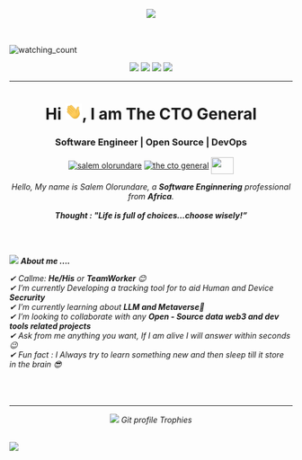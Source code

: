 <p align="center">
  <img src="https://s27389.pcdn.co/wp-content/uploads/2019/08/AdobeStock_244675452.jpeg" height="200"/>
</p>
<br>

<p align="left"> 
<img src="https://komarev.com/ghpvc/?username=incredible-phoenix246&color=brightgreen" alt="watching_count" />
<!-- <img src="https://komarev.com/ghpvc/?username=thectogeneral&color=brightgreen" alt="watching_count" /> -->
 </p>
 <p align="center">
<img src="https://img.shields.io/badge/Age-24-blue" />
  <img src="https://img.shields.io/badge/Focus-Open%20Source-brightgreen" />
  <img src="https://img.shields.io/badge/Lives-Nigeria-success" />
  <img src="https://img.shields.io/badge/Language-English-brightgreen" />
</p>
<hr>
<h1 align="center">Hi <img src="https://raw.githubusercontent.com/ABSphreak/ABSphreak/master/gifs/Hi.gif" width="30px">, I am The CTO General </h1>
<h3 align="center">Software Engineer | Open Source | DevOps </h3>
<p align="center">
<a href="https://www.linkedin.com/in/ovinduwijethunge/](https://www.linkedin.com/in/salem-olorundare/" target="blank"><img align="center" src="https://image.flaticon.com/icons/png/128/174/174857.png" alt="salem olorundare" height="30" width="40" /></a>  
<a href="https://www.instagram.com/thectogneral/" target="blank"><img align="center" src="https://image.flaticon.com/icons/png/128/174/174855.png" alt="the cto general" height="30" width="40" /></a>
 <a href = "mailto: salemolorundare@gmail.com"><img align="center" src="https://seeklogo.com/images/G/gmail-new-2020-logo-32DBE11BB4-seeklogo.com.png" height="30" width="40" /></a>
</p>
</p>



<p align="center">
  <em>
    Hello, My name is Salem Olorundare, a <b>Software Enginnering</b> professional from <b>Africa</b>. <br>
  <br>
   <b><i align="center">Thought : "Life is full of choices…choose wisely!”</i></b>
</p>
<br><br>

<img src="https://media.giphy.com/media/iY8CRBdQXODJSCERIr/giphy.gif" width="30px">&nbsp;***About me ....***

✔ Callme: ***He/His*** or ***TeamWorker*** 😊 <br>
✔ I’m currently Developing a tracking tool for to aid Human and Device **Secrurity**<br>
✔ I’m currently learning about **LLM and Metaverse**🥰<br>
✔ I’m looking to collaborate with any **Open - Source data web3 and dev tools related projects**<br>
✔ Ask from me anything you want, If I am alive I will answer within seconds 😉<br>
✔ Fun fact : *I Always try to learn something new and then sleep till it store in the brain* 😎<br><br><br><br>
 

<hr>


<p align="center"><img src="https://media.giphy.com/media/QaMcXSekUWx7aogAUr/giphy.gif" width="30" />&nbsp;Git profile Trophies</p><br>
<img src="https://github-profile-trophy.vercel.app/?username=thectogeneral&theme=juicyfresh&no-bg=true" />






